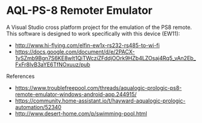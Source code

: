 # AQL-PS-8 Remoter Emulator

A Visual Studio cross platform project for the emulation of the PS8 remote. This software is designed to work specifically with this device (EW11):
- http://www.hi-flying.com/elfin-ew1x-rs232-rs485-to-wi-fi
- https://docs.google.com/document/d/e/2PACX-1vSZmb9Bgn7S6KE8wlt1QiTWcziZFddjOOrk9HZb4LZOsaj4Rq5_vAn2Eb_FxFr8IvB3aYE6TfNOxuuz/pub

References
- https://www.troublefreepool.com/threads/aqualogic-prologic-ps8-remote-emulator-windows-android-app.244915/
- https://community.home-assistant.io/t/hayward-aqualogic-prologic-automation/52340
- http://www.desert-home.com/p/swimming-pool.html
